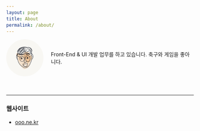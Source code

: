 ```yaml
---
layout: page
title: About
permalink: /about/
---
```


<style>
	.area-profile {position:relative;min-height:100px;padding-left:120px;margin-bottom:50px;}
	.area-profile img {position:absolute;top:0;left:0;border-radius: 100px;}
	.area-profile p {display: flex;height: 100px; align-items: center;}
</style>

<div class="area-profile">
	<img src="/assets/img/profile.png" alt="프로필 이미지" width="100" height="100">
	<p>Front-End & UI 개발 업무를 하고 있습니다. 축구와 게임을 좋아니다.</p>
</div>

--- 

### 웹사이트
* [ooo.ne.kr](https://ooo.ne.kr)
